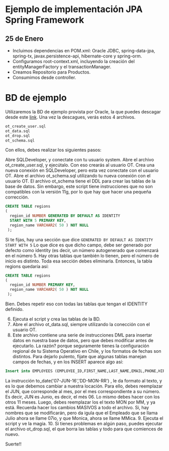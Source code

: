 # Ejemplo de implementación JPA Spring Framework

## 25 de Enero

- Incluimos dependencias en POM.xml: Oracle JDBC, spring-data-jpa, spring-tx, javax.persistence-api, hibernate-core y spring-orm.
- Configuramos root-context.xml, incluyendo la creación del entityManagerFactory y el transactionManager.
- Creamos Repositorio para Productos.
- Consumimos desde controller.

# BD de ejemplo
Utilizaremos la BD de ejemplo provista por Oracle, la que puedes descagar desde este [link](https://www.oracletutorial.com/getting-started/oracle-sample-database/). Una vez la descagues, verás estos 4 archivos.

```sql
ot_create_user.sql
ot_data.sql
ot_drop.sql
ot_schema.sql
```

Con ellos, debes realizar los siguientes pasos:

Abre SQLDeveloper, y conectate con tu usuario system.
Abre el archivo ot_create_user.sql, y ejecútalo. Con eso crearás al usuario OT.
Crea una nueva conexión en SQLDeveloper, pero esta vez conectate con el usuario OT.
Abre el archivo ot_schema.sql utilizando tu nueva conexión con el usuario OT.
El archivo ot_schema tiene el DDL para crear las tablas de la base de datos. Sin embargo, este script tiene instrucciones que no son compatibles con la versión 11g, por lo que hay que hacer una pequeña corrección.

```sql
CREATE TABLE regions 
(
  region_id NUMBER GENERATED BY DEFAULT AS IDENTITY
  START WITH 5 PRIMARY KEY,
  region_name VARCHAR2( 50 ) NOT NULL
 );
```

Si te fijas, hay una sección que dice `GENERATED BY DEFAULT AS IDENTITY START WITH 5`
Lo que dice es que dicho campo, debe ser generado por defecto como identity (es decir, un número autogenerado que comenzará en el número 5.
Hay otras tablas que también lo tienen, pero el número de inicio es distinto. Toda esa sección debes eliminarla. Entonces, la tabla regions quedaría así:

```sql
CREATE TABLE regions 
(
  region_id NUMBER PRIMARY KEY,
  region_name VARCHAR2( 50 ) NOT NULL
 );
```

Bien. Debes repetir eso con todas las tablas que tengan el IDENTITY definido.

6. Ejecuta el script y crea las tablas de la BD.
7. Abre el archivo ot_data.sql, siempre utilizando la conección con el usuario OT.
8. Este archivo contiene una serie de instrucciones DML para insertar datos en nuestra base de datos, pero que debes modificar antes de ejecutarlo. La razón? porque seguramente tienes la configuración regional de tu Sistema Operativo en Chile, y los formatos de fechas son distintos. Para dejarlo pulento, fijate que algunas tablas manejan campos de fechas, y en los INSERT aparece algo así:

```sql
Insert into EMPLOYEES (EMPLOYEE_ID,FIRST_NAME,LAST_NAME,EMAIL,PHONE,HIRE_DATE,MANAGER_ID,JOB_TITLE) values (107,'Summer','Payne','summer.payne@example.com','515.123.8181',to_date('07-JUN-16','DD-MON-RR'),106,'Public Accountant');
```

La instrucción to_date('07-JUN-16','DD-MON-RR') , le da formato al texto, y es lo que debemos cambiar a nuestra locación. Para ello, debes reemplazar el JUN, que corresponde al mes, por el mes correspondiente a su número. Es decir, JUN es Junio, es decir, el més 06. Lo mismo debes hacer con los otros 11 meses.
Luego, debes reemplazar los el texto MON por MM, y ya está. Recuerda hacer los cambios MASIVOS a todo el archivo. Si, hay nombres que se modificarán, pero da igula que el Empleado que se llama Julio ahora se llame 07io, y que Monica, ahora se llame MMica.
9. Ejecuta el script y ve la magia.
10. Si tienes problemas en algún paso, puedes ejecutar el archivo ot_drop.sql, el que borra las tablas y todo para que comiences de nuevo.


Suerte!!